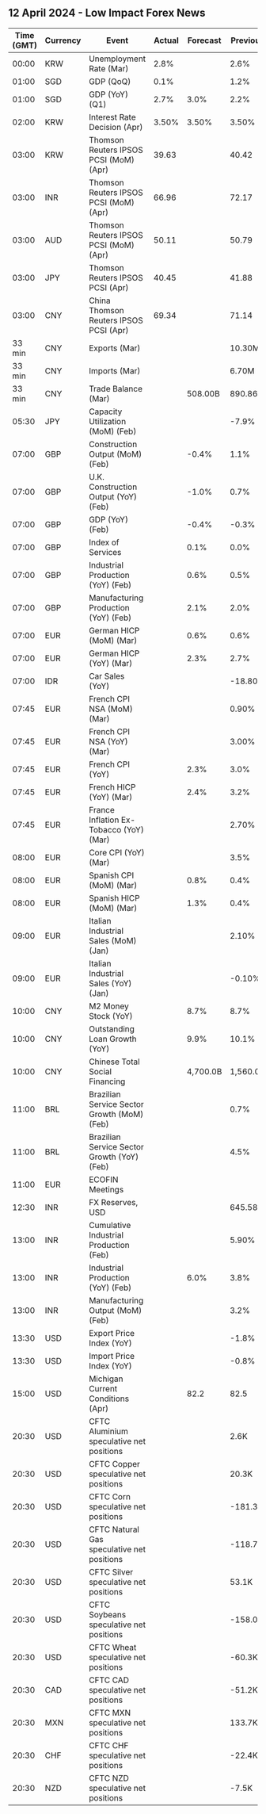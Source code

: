 ## 12 April 2024 - Low Impact Forex News

| Time (GMT) | Currency | Event | Actual | Forecast | Previous |
|------|----------|-------|--------|----------|----------|
| 00:00 | KRW | Unemployment Rate (Mar) | 2.8% |  | 2.6% |
| 01:00 | SGD | GDP (QoQ) | 0.1% |  | 1.2% |
| 01:00 | SGD | GDP (YoY) (Q1) | 2.7% | 3.0% | 2.2% |
| 02:00 | KRW | Interest Rate Decision (Apr) | 3.50% | 3.50% | 3.50% |
| 03:00 | KRW | Thomson Reuters IPSOS PCSI (MoM) (Apr) | 39.63 |  | 40.42 |
| 03:00 | INR | Thomson Reuters IPSOS PCSI (MoM) (Apr) | 66.96 |  | 72.17 |
| 03:00 | AUD | Thomson Reuters IPSOS PCSI (MoM) (Apr) | 50.11 |  | 50.79 |
| 03:00 | JPY | Thomson Reuters IPSOS PCSI (Apr) | 40.45 |  | 41.88 |
| 03:00 | CNY | China Thomson Reuters IPSOS PCSI (Apr) | 69.34 |  | 71.14 |
| 33 min | CNY | Exports (Mar) |  |  | 10.30M |
| 33 min | CNY | Imports (Mar) |  |  | 6.70M |
| 33 min | CNY | Trade Balance (Mar) |  | 508.00B | 890.86B |
| 05:30 | JPY | Capacity Utilization (MoM) (Feb) |  |  | -7.9% |
| 07:00 | GBP | Construction Output (MoM) (Feb) |  | -0.4% | 1.1% |
| 07:00 | GBP | U.K. Construction Output (YoY) (Feb) |  | -1.0% | 0.7% |
| 07:00 | GBP | GDP (YoY) (Feb) |  | -0.4% | -0.3% |
| 07:00 | GBP | Index of Services |  | 0.1% | 0.0% |
| 07:00 | GBP | Industrial Production (YoY) (Feb) |  | 0.6% | 0.5% |
| 07:00 | GBP | Manufacturing Production (YoY) (Feb) |  | 2.1% | 2.0% |
| 07:00 | EUR | German HICP (MoM) (Mar) |  | 0.6% | 0.6% |
| 07:00 | EUR | German HICP (YoY) (Mar) |  | 2.3% | 2.7% |
| 07:00 | IDR | Car Sales (YoY) |  |  | -18.80% |
| 07:45 | EUR | French CPI NSA (MoM) (Mar) |  |  | 0.90% |
| 07:45 | EUR | French CPI NSA (YoY) (Mar) |  |  | 3.00% |
| 07:45 | EUR | French CPI (YoY) |  | 2.3% | 3.0% |
| 07:45 | EUR | French HICP (YoY) (Mar) |  | 2.4% | 3.2% |
| 07:45 | EUR | France Inflation Ex-Tobacco (YoY) (Mar) |  |  | 2.70% |
| 08:00 | EUR | Core CPI (YoY) (Mar) |  |  | 3.5% |
| 08:00 | EUR | Spanish CPI (MoM) (Mar) |  | 0.8% | 0.4% |
| 08:00 | EUR | Spanish HICP (MoM) (Mar) |  | 1.3% | 0.4% |
| 09:00 | EUR | Italian Industrial Sales (MoM) (Jan) |  |  | 2.10% |
| 09:00 | EUR | Italian Industrial Sales (YoY) (Jan) |  |  | -0.10% |
| 10:00 | CNY | M2 Money Stock (YoY) |  | 8.7% | 8.7% |
| 10:00 | CNY | Outstanding Loan Growth (YoY) |  | 9.9% | 10.1% |
| 10:00 | CNY | Chinese Total Social Financing |  | 4,700.0B | 1,560.0B |
| 11:00 | BRL | Brazilian Service Sector Growth (MoM) (Feb) |  |  | 0.7% |
| 11:00 | BRL | Brazilian Service Sector Growth (YoY) (Feb) |  |  | 4.5% |
| 11:00 | EUR | ECOFIN Meetings |  |  |  |
| 12:30 | INR | FX Reserves, USD |  |  | 645.58B |
| 13:00 | INR | Cumulative Industrial Production (Feb) |  |  | 5.90% |
| 13:00 | INR | Industrial Production (YoY) (Feb) |  | 6.0% | 3.8% |
| 13:00 | INR | Manufacturing Output (MoM) (Feb) |  |  | 3.2% |
| 13:30 | USD | Export Price Index (YoY) |  |  | -1.8% |
| 13:30 | USD | Import Price Index (YoY) |  |  | -0.8% |
| 15:00 | USD | Michigan Current Conditions (Apr) |  | 82.2 | 82.5 |
| 20:30 | USD | CFTC Aluminium speculative net positions |  |  | 2.6K |
| 20:30 | USD | CFTC Copper speculative net positions |  |  | 20.3K |
| 20:30 | USD | CFTC Corn speculative net positions |  |  | -181.3K |
| 20:30 | USD | CFTC Natural Gas speculative net positions |  |  | -118.7K |
| 20:30 | USD | CFTC Silver speculative net positions |  |  | 53.1K |
| 20:30 | USD | CFTC Soybeans speculative net positions |  |  | -158.0K |
| 20:30 | USD | CFTC Wheat speculative net positions |  |  | -60.3K |
| 20:30 | CAD | CFTC CAD speculative net positions |  |  | -51.2K |
| 20:30 | MXN | CFTC MXN speculative net positions |  |  | 133.7K |
| 20:30 | CHF | CFTC CHF speculative net positions |  |  | -22.4K |
| 20:30 | NZD | CFTC NZD speculative net positions |  |  | -7.5K |
